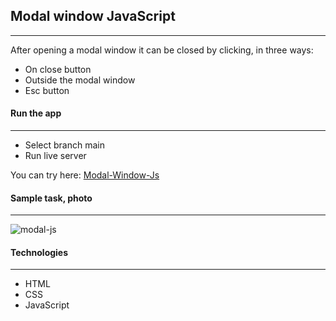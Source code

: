 ## Modal window JavaScript

---

After opening a modal window it can be closed by clicking, in three ways:

- On close button
- Outside the modal window
- Esc button

#### Run the app

---

- Select branch main
- Run live server

You can try here: [Modal-Window-Js](https://simandrew.github.io/modal-window-js/)

#### Sample task, photo

---

![modal-js](https://user-images.githubusercontent.com/44125451/235352712-f0fe33f7-3000-4982-9d27-91c63de85405.gif)

#### Technologies

---

- HTML
- CSS
- JavaScript
